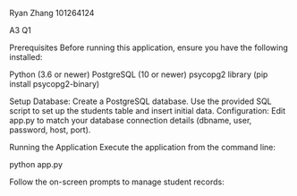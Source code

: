 Ryan Zhang
101264124 

A3 Q1

Prerequisites
Before running this application, ensure you have the following installed:

Python (3.6 or newer)
PostgreSQL (10 or newer)
psycopg2 library (pip install psycopg2-binary)

Setup
Database: Create a PostgreSQL database. Use the provided SQL script to set up the students table and insert initial data.
Configuration: Edit app.py to match your database connection details (dbname, user, password, host, port).

Running the Application
Execute the application from the command line:

python app.py

Follow the on-screen prompts to manage student records:
